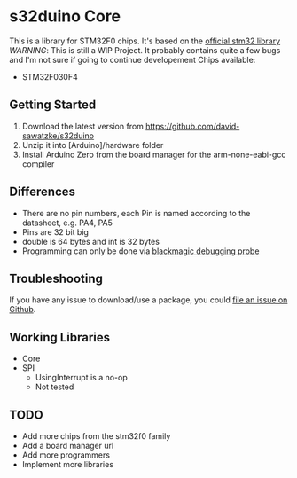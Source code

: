 # s32duino Core

This is a library for STM32F0 chips. It's based on the [official stm32 library](https://github.com/stm32duino/Arduino_Core_STM32)
*WARNING*: This is still a WIP Project. It probably contains quite a few bugs and I'm not sure if going to continue developement
Chips available:

- STM32F030F4

## Getting Started

1. Download the latest version from https://github.com/david-sawatzke/s32duino
2. Unzip it into [Arduino]/hardware folder
3. Install Arduino Zero from the board manager for the arm-none-eabi-gcc compiler

## Differences

- There are no pin numbers, each Pin is named according to the datasheet, e.g. PA4, PA5
- Pins are 32 bit big
- double is 64 bytes and int is 32 bytes
- Programming can only be done via [blackmagic debugging probe](https://github.com/blacksphere/blackmagic)

## Troubleshooting

If you have any issue to download/use a package, you could [file an issue on Github](https://github.com/david-sawatzke/s32duino/issues/new).

## Working Libraries
- Core
- SPI
  - UsingInterrupt is a no-op
  - Not tested

## TODO

- Add more chips from the stm32f0 family
- Add a board manager url
- Add more programmers
- Implement more libraries
